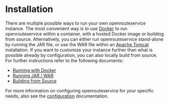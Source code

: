# Installation

There are multiple possible ways to run your own openrouteservice instance. The most convenient way is to use [Docker](https://www.docker.com/) to run openrouteservice within a container, with a hosted Docker image or building from source. Alternatively, you can either run openrouteservice stand-alone by running the JAR file, or use the WAR file within an [Apache Tomcat](https://tomcat.apache.org/) installation. If you want to customize your instance further than what is possible already by configuration, you can also locally build from source. For further instructions refer to the following documents:

* [Running with Docker](running-with-docker)
* [Running JAR / WAR](running-jar-war)
* [Building from Source](building-from-source)

For more information on configuring openrouteservice for your specific needs, also see the [configuration](configuration/) documentation.